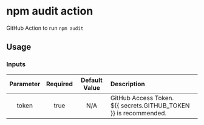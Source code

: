 # npm audit action

GitHub Action to run `npm audit`

## Usage

### Inputs

|Parameter|Required|Default Value|Description|
|:--:|:--:|:--:|:--|
|token|true|N/A|GitHub Access Token.<br>${{ secrets.GITHUB_TOKEN }} is recommended.|
